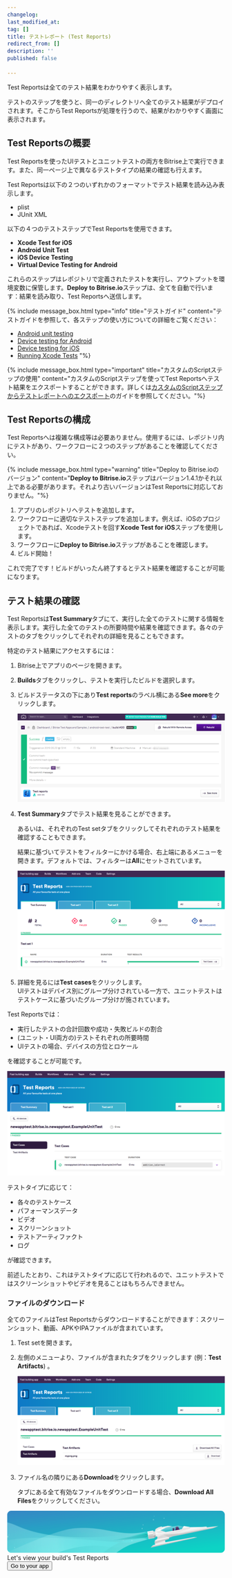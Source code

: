 ```yaml
---
changelog:
last_modified_at:
tag: []
title: テストレポート (Test Reports)
redirect_from: []
description: ''
published: false

---
```

Test Reportsは全てのテスト結果をわかりやすく表示します。

テストのステップを使うと、同一のディレクトリへ全てのテスト結果がデプロイされます。そこからTest Reportsが処理を行うので、結果がわかりやすく画面に表示されます。

## Test Reportsの概要

Test Reportsを使ったUIテストとユニットテストの両方をBitrise上で実行できます。また、同一ページ上で異なるテストタイプの結果の確認も行えます。

Test Reportsは以下の２つのいずれかのフォーマットでテスト結果を読み込み表示します。

* plist
* JUnit XML

以下の４つのテストステップでTest Reportsを使用できます。

* **Xcode Test for iOS**
* **Android Unit Test**
* **iOS Device Testing**
* **Virtual Device Testing for Android**

これらのステップはレポジトリで定義されたテストを実行し、アウトプットを環境変数に保管します。**Deploy to Bitrise.io**ステップは、全てを自動で行います：結果を読み取り、Test Reportsへ送信します。

{% include message_box.html type="info" title="テストガイド" content="テストガイドを参照して、各ステップの使い方についての詳細をご覧ください：

* [Android unit testing](https://devcenter.bitrise.io/testing/android-run-a-unit-test/)
* [Device testing for Android](/testing/device-testing-for-android/)
* [Device testing for iOS](/testing/device-testing-for-ios/)
* [Running Xcode Tests](/testing/running-xcode-tests/) "%}

{% include message_box.html type="important" title="カスタムのScriptステップの使用" content="カスタムのScriptステップを使ってTest Reportsへテスト結果をエクスポートすることができます。詳しくは[カスタムのScriptステップからテストレポートへのエクスポート](/testing/exporting-to-test-reports-from-custom-script-steps/)のガイドを参照してください。"%}

## Test Reportsの構成

Test Reportsへは複雑な構成等は必要ありません。使用するには、レポジトリ内にテストがあり、ワークフローに２つのステップがあることを確認してください。

{% include message_box.html type="warning" title="Deploy to Bitrise.ioのバージョン" content="**Deploy to Bitrise.io**ステップはバージョン1.4.1かそれ以上である必要があります。それより古いバージョンはTest Reportsに対応しておりません。"%}

1. アプリのレポジトリへテストを追加します。
2. ワークフローに適切なテストステップを追加します。例えば、iOSのプロジェクトであれば、Xcodeテストを回す**Xcode Test for iOS**ステップを使用します。
3. ワークフローに**Deploy to Bitrise.io**ステップがあることを確認します。
4. ビルド開始！

これで完了です！ビルドがいったん終了するとテスト結果を確認することが可能になります。

## テスト結果の確認

Test Reportsは**Test Summary**タブにて、実行した全てのテストに関する情報を表示します。実行した全てのテストの所要時間や結果を確認できます。各々のテストのタブをクリックしてそれぞれの詳細を見ることもできます。

特定のテスト結果にアクセスするには：

1. Bitrise上でアプリのページを開きます。
2. **Builds**タブをクリックし、テストを実行したビルドを選択します。
3. ビルドステータスの下にあり**Test reports**のラベル横にある**See more**をクリックします。

   ![](/img/android-test-test_-_build__20__ce39bf96fc9f7668__-_Bitrise.png)
4. **Test Summary**タブでテスト結果を見ることができます。

   あるいは、それぞれのTest setタブをクリックしてそれぞれのテスト結果を確認することもできます。

   結果に基づいてテストをフィルターにかける場合、右上端にあるメニューを開きます。デフォルトでは、フィルターは**All**にセットされています。

   ![](/img/Test_add-on-3.png)
5. 詳細を見るには**Test cases**をクリックします。  
   UIテストはデバイス別にグループ分けされている一方で、ユニットテストはテストケースに基づいたグループ分けが施されています。

Test Reportsでは：

* 実行したテストの合計回数や成功・失敗ビルドの割合
* (ユニット・UI両方の)テストそれぞれの所要時間
* UIテストの場合、デバイスの方位とロケール

を確認することが可能です。

![](/img/Test_add-on-4.png)

テストタイプに応じて：

* 各々のテストケース
* パフォーマンスデータ
* ビデオ
* スクリーンショット
* テストアーティファクト
* ログ

が確認できます。

前述したとおり、これはテストタイプに応じて行われるので、ユニットテストではスクリーンショットやビデオを見ることはもちろんできません。

### ファイルのダウンロード

全てのファイルはTest Reportsからダウンロードすることができます：スクリーンショット、動画、APKやIPAファイルが含まれています。

1. Test setを開きます。
2. 左側のメニューより、ファイルが含まれたタブをクリックします (例：**Test Artifacts**) 。

   ![](/img/Test_add-on-5.png)
3. ファイル名の隣りにある**Download**をクリックします。

   タブにある全て有効なファイルをダウンロードする場合、**Download All Files**をクリックしてください。

<div class="banner"> <img src="/assets/images/banner-bg-888x170.png" style="border: none;"> <div class="deploy-text">Let's view your build's Test Reports</div> <a target="_blank" href="[https://app.bitrise.io/dashboard/builds?utm_source=bottom_cta&utm_medium=banner&utm_campaign=devcenter](https://app.bitrise.io/dashboard/builds?utm_source=bottom_cta&utm_medium=banner&utm_campaign=devcenter "https://app.bitrise.io/dashboard/builds?utm_source=bottom_cta&utm_medium=banner&utm_campaign=devcenter")"><button class="button">Go to your app</button></a> </div>